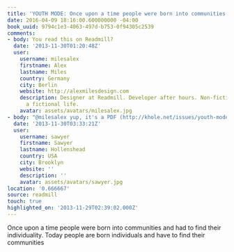```yaml
---
title: 'YOUTH MODE: Once upon a time people were born into communities and had t…'
date: 2016-04-09 18:16:00.600000000 -04:00
book_uuid: 9794c1e3-4063-497d-b753-0f94305c2539
comments:
- body: You read this on Readmill?
  date: '2013-11-30T01:20:48Z'
  user:
    username: milesalex
    firstname: Alex
    lastname: Miles
    country: Germany
    city: Berlin
    website: http://alexmilesdesign.com
    description: Designer at Readmill. Developer after hours. Non-fiction books and
      a fictional life.
    avatar: assets/avatars/milesalex.jpg
- body: "@milesalex yup, it's a PDF (http://khole.net/issues/youth-mode)"
  date: '2013-11-30T03:33:21Z'
  user:
    username: sawyer
    firstname: Sawyer
    lastname: Hollenshead
    country: USA
    city: Brooklyn
    website: ''
    description: ''
    avatar: assets/avatars/sawyer.jpg
location: '0.666667'
source: readmill
touch: true
highlighted_on: '2013-11-29T02:39:02.000Z'
---
```


Once upon a time people were born into communities and had to find their individuality. Today people are born individuals and have to find their communities